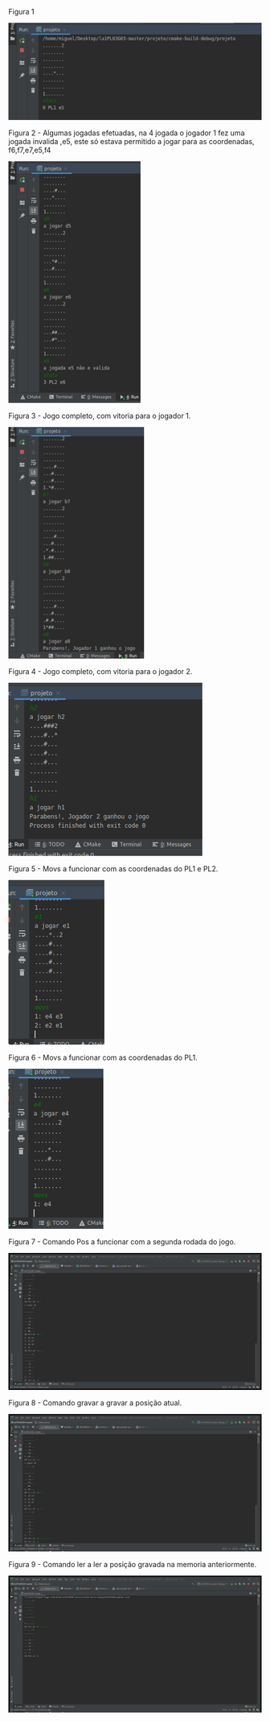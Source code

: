 Figura 1 

![](Imagens/figura1.png)

Figura 2 - Algumas jogadas efetuadas, na 4 jogada o jogador 1 fez uma jogada invalida ,e5, este só estava permitido a jogar para as coordenadas, f6,f7,e7,e5,f4

![](Imagens/figura2.png)

Figura 3 - Jogo completo, com vitoria para o jogador 1.

![](Imagens/figura3.png)

Figura 4 - Jogo completo, com vitoria para o jogador 2.

![](Imagens/figura4.png)

Figura 5 - Movs a funcionar com as coordenadas do PL1 e PL2.

![](Imagens/figura5.png)

Figura 6 - Movs a funcionar com as coordenadas do PL1.

![](Imagens/figura6.png)

Figura 7 - Comando Pos a funcionar com a segunda rodada do jogo.

![](Imagens/figura7.png)

Figura 8 - Comando gravar a gravar a posição atual.

![](Imagens/figura8.png)

Figura 9 - Comando ler a ler a posição gravada na memoria anteriormente.

![](Imagens/figura9.png)

